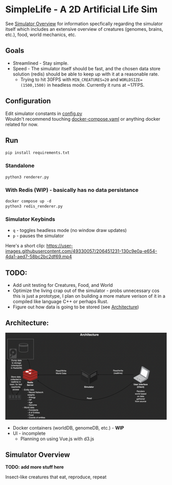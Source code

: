 # SimpleLife - A 2D Artificial Life Sim
See [Simulator Overview](#simulator-overview) for information specfically regarding
the simulator itself which includes an extensive overview of creatures (genomes, brains, etc.), food, world mechanics, etc.
## Goals
- Streamlined - Stay simple.
- Speed - The simulator itself should be fast, and the chosen data store solution (redis) should be able to keep up with it at a reasonable rate. 
  - Trying to hit 30FPS with `MIN_CREATURES=20` and `WORLDSIZE=(1500,1500)`
   in headless mode. Currently it runs at ~17FPS.
## Configuration
Edit simulator constants in [config.py](./config.py)\
Wouldn't recommend touching [docker-compose.yaml](./docker-compose.yaml) or anything
docker related for now.

## Run
```
pip install requirements.txt
```
### Standalone
```
python3 renderer.py
```
### With Redis (**WIP**) - basically has no data persistance
```
docker compose up -d
python3 redis_renderer.py
```
### Simulator Keybinds
- `q` - toggles headless mode (no window draw updates)
- `p`  - pauses the simulator 

Here's a short clip:
https://user-images.githubusercontent.com/49330057/206451231-130c9e0a-e654-4da1-aed7-58bc2bc2df69.mp4


## TODO:
- Add unit testing for Creatures, Food, and World
- Optimize the living crap out of the simulator - probs unnecessary cos this is just a prototype, I plan on building a more mature verison of it in a compiled like language C++ or perhaps Rust.
- Figure out how data is going to be stored (see [Architecture](#arch))

## <a name="arch"></a> Architecture:
![architecture](./imgs/architecture.png)
- Docker containers (worldDB, genomeDB, etc.) - **WIP**
- UI - incomplete
  - Planning on using Vue.js with d3.js


## Simulator Overview
**TODO: add more stuff here**

Insect-like creatures that eat, reproduce, repeat